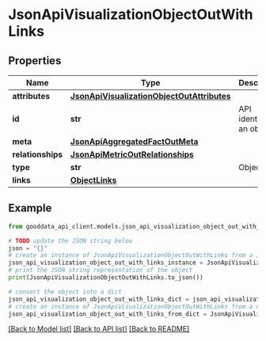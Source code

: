 # JsonApiVisualizationObjectOutWithLinks


## Properties

Name | Type | Description | Notes
------------ | ------------- | ------------- | -------------
**attributes** | [**JsonApiVisualizationObjectOutAttributes**](JsonApiVisualizationObjectOutAttributes.md) |  | 
**id** | **str** | API identifier of an object | 
**meta** | [**JsonApiAggregatedFactOutMeta**](JsonApiAggregatedFactOutMeta.md) |  | [optional] 
**relationships** | [**JsonApiMetricOutRelationships**](JsonApiMetricOutRelationships.md) |  | [optional] 
**type** | **str** | Object type | 
**links** | [**ObjectLinks**](ObjectLinks.md) |  | [optional] 

## Example

```python
from gooddata_api_client.models.json_api_visualization_object_out_with_links import JsonApiVisualizationObjectOutWithLinks

# TODO update the JSON string below
json = "{}"
# create an instance of JsonApiVisualizationObjectOutWithLinks from a JSON string
json_api_visualization_object_out_with_links_instance = JsonApiVisualizationObjectOutWithLinks.from_json(json)
# print the JSON string representation of the object
print(JsonApiVisualizationObjectOutWithLinks.to_json())

# convert the object into a dict
json_api_visualization_object_out_with_links_dict = json_api_visualization_object_out_with_links_instance.to_dict()
# create an instance of JsonApiVisualizationObjectOutWithLinks from a dict
json_api_visualization_object_out_with_links_from_dict = JsonApiVisualizationObjectOutWithLinks.from_dict(json_api_visualization_object_out_with_links_dict)
```
[[Back to Model list]](../README.md#documentation-for-models) [[Back to API list]](../README.md#documentation-for-api-endpoints) [[Back to README]](../README.md)


